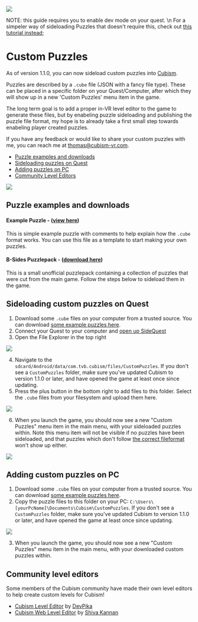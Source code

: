 ![](https://raw.githubusercontent.com/cubismvr/Mods/main/Images/Logo.png)

NOTE: this guide requires you to enable dev mode on your quest. \n
For a simpeler way of sideloading Puzzles that doesn't require this, check out [this tutorial instead](https://www.cubism-vr.com/editor/);

# Custom Puzzles

As of version 1.1.0, you can now sideload custom puzzles into [Cubism](https://www.oculus.com/experiences/quest/2264524423619421/?locale=en_US). 

Puzzles are described by a `.cube` file (JSON with a fancy file type). These can be placed in a specific folder on your Quest/Computer, after which they will show up in a new 'Custom Puzzles' menu item in the game.

The long term goal is to add a proper in-VR level editor to the game to generate these files, but by enabeling puzzle sideloading and publishing the puzzle file format, my hope is to already take a first small step towards enabeling player created puzzles.

If you have any feedback or would like to share your custom puzzles with me, you can reach me at thomas@cubism-vr.com.

- [Puzzle examples and downloads](#puzzle-examples-and-downloads) 
- [Sideloading puzzles on Quest](#sideloading-custom-puzzles-on-quest)  
- [Adding puzzles on PC](#adding-custom-puzzles-on-pc)  
- [Community Level Editors](#community-level-editors)

![](https://github.com/cubismvr/mods/blob/main/Images/CustomPuzzles2.jpg) 

## Puzzle examples and downloads

#### Example Puzzle - ([view here](https://github.com/cubismvr/Mods/blob/main/CustomPuzzles/Example.cube))
This is simple example puzzle with comments to help explain how the `.cube` format works. You can use this file as a template to start making your own puzzles.

#### B-Sides Puzzlepack - ([download here](https://github.com/cubismvr/mods/releases/tag/B-Sides))
This is a small unofficial puzzlepack containing a collection of puzzles that were cut from the main game. Follow the steps below to sideload them in the game.

## Sideloading custom puzzles on Quest

1. Download some `.cube` files on your computer from a trusted source. You can download [some example puzzles here](https://github.com/cubismvr/mods/releases/tag/B-Sides).
2. Connect your Quest to your computer and [open up SideQuest](https://sidequestvr.com/)
3. Open the File Explorer in the top right

![](https://github.com/cubismvr/mods/blob/main/Images/SideQuest1.png)

4. Navigate to the `sdcard/Android/data/com.tvb.cubism/files/CustomPuzzles`. If you don't see a `CustomPuzzles` folder, make sure you've updated Cubism to version 1.1.0 or later, and have opened the game at least once since updating.
5. Press the plus button in the bottom right to add files to this folder. Select the `.cube` files from your filesystem and upload them here.

![](https://github.com/cubismvr/mods/blob/main/Images/SideQuest2.png)

6. When you launch the game, you should now see a new "Custom Puzzles" menu item in the main menu, with your sideloaded puzzles within. Note this menu item will not be visible if no puzzles have been sideloaded, and that puzzles which don't follow [the correct fileformat](https://github.com/cubismvr/Mods/blob/main/CustomPuzzles/Example.cube) won't show up either.

![](https://github.com/cubismvr/mods/blob/main/Images/CustomPuzzles1.jpg)

## Adding custom puzzles on PC

1. Download some `.cube` files on your computer from a trusted source. You can download [some example puzzles here](https://github.com/cubismvr/mods/releases/tag/B-Sides).
2. Copy the puzzle files to this folder on your PC: `C:\Users\[yourPcName]\Documents\Cubism\CustomPuzzles`. If you don't see a `CustomPuzzles` folder, make sure you've updated Cubism to version 1.1.0 or later, and have opened the game at least once since updating.

![](https://github.com/cubismvr/mods/blob/main/Images/CustomFolderPC1.jpg)

3. When you launch the game, you should now see a new "Custom Puzzles" menu item in the main menu, with your downloaded custom puzzles within.

## Community level editors

Some members of the Cubism community have made their own level editors to help create custom levels for Cubism!
- [Cubism Level Editor](https://github.com/DevPika/cubismvr-level-editor) by [DevPika](https://github.com/DevPika)
- [Cubism Web Level Editor](https://shiva-kannan.github.io/CubismWebLevelEditor/Build/index.html) by [Shiva Kannan](https://twitter.com/ShivaKannan7)
